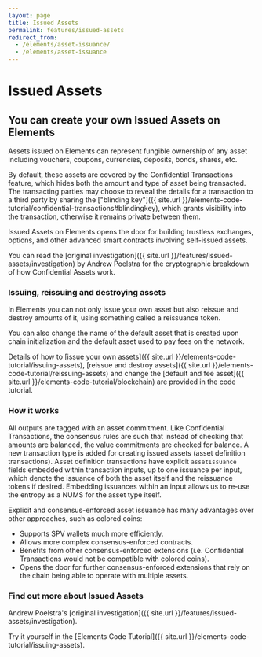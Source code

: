 ```yaml
---
layout: page
title: Issued Assets
permalink: features/issued-assets
redirect_from:
  - /elements/asset-issuance/
  - /elements/asset-issuance
---
```


#  Issued Assets

## You can create your own Issued Assets on Elements

Assets issued on Elements can represent fungible ownership of any asset including vouchers, coupons, currencies, deposits, bonds, shares, etc.

By default, these assets are covered by the Confidential Transactions feature, which hides both the amount and type of asset being transacted. The transacting parties may choose to reveal the details for a transaction to a third party by sharing the ["blinding key"]({{ site.url }}/elements-code-tutorial/confidential-transactions#blindingkey), which grants visibility into the transaction, otherwise it remains private between them.

Issued Assets on Elements opens the door for building trustless exchanges, options, and other advanced smart contracts involving self-issued assets.

You can read the [original investigation]({{ site.url }}/features/issued-assets/investigation) by Andrew Poelstra for the cryptographic breakdown of how Confidential Assets work.

### Issuing, reissuing and destroying assets

In Elements you can not only issue your own asset but also reissue and destroy amounts of it, using something called a reissuance token.

You can also change the name of the default asset that is created upon chain initialization and the default asset used to pay fees on the network.

Details of how to [issue your own assets]({{ site.url }}/elements-code-tutorial/issuing-assets), [reissue and destroy assets]({{ site.url }}/elements-code-tutorial/reissuing-assets) and change the [default and fee asset]({{ site.url }}/elements-code-tutorial/blockchain) are provided in the code tutorial.

### How it works

All outputs are tagged with an asset commitment. Like Confidential Transactions, the consensus rules are such that instead of checking that amounts are balanced, the value commitments are checked for balance. A new transaction type is added for creating issued assets (asset definition transactions). Asset definition transactions have explicit `assetIssuance` fields embedded within transaction inputs, up to one issuance per input, which denote the issuance of both the asset itself and the reissuance tokens if desired. Embedding issuances within an input allows us to re-use the entropy as a NUMS for the asset type itself. 

Explicit and consensus-enforced asset issuance has many advantages over other approaches, such as colored coins:

* Supports SPV wallets much more efficiently.
* Allows more complex consensus-enforced contracts.
* Benefits from other consensus-enforced extensions (i.e. Confidential Transactions would not be compatible with colored coins).
* Opens the door for further consensus-enforced extensions that rely on the chain being able to operate with multiple assets.

### Find out more about Issued Assets

Andrew Poelstra's [original investigation]({{ site.url }}/features/issued-assets/investigation).

Try it yourself in the [Elements Code Tutorial]({{ site.url }}/elements-code-tutorial/issuing-assets).
